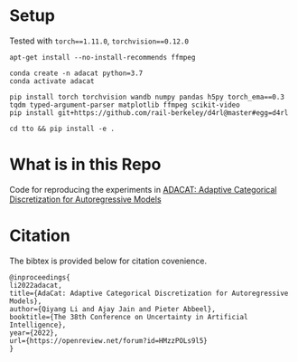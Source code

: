 # Setup
Tested with `torch==1.11.0`, `torchvision==0.12.0`

```
apt-get install --no-install-recommends ffmpeg
```

```
conda create -n adacat python=3.7
conda activate adacat

pip install torch torchvision wandb numpy pandas h5py torch_ema==0.3 tqdm typed-argument-parser matplotlib ffmpeg scikit-video
pip install git+https://github.com/rail-berkeley/d4rl@master#egg=d4rl

cd tto && pip install -e . 
```

# What is in this Repo
Code for reproducing the experiments in [ADACAT: Adaptive Categorical Discretization for Autoregressive Models](https://openreview.net/forum?id=HMzzPOLs9l5)

# Citation
The bibtex is provided below for citation covenience.
```
@inproceedings{
li2022adacat,
title={AdaCat: Adaptive Categorical Discretization for Autoregressive Models},
author={Qiyang Li and Ajay Jain and Pieter Abbeel},
booktitle={The 38th Conference on Uncertainty in Artificial Intelligence},
year={2022},
url={https://openreview.net/forum?id=HMzzPOLs9l5}
}
```

